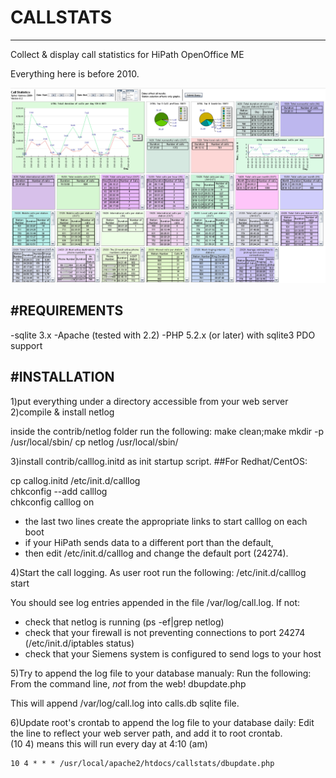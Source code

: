 # CALLSTATS
----------------------------------------------------------
Collect & display call statistics for HiPath OpenOffice ME

Everything here is before 2010.

![Screenshot](callstats-screenshot.png?raw=true "Screenshot")

#REQUIREMENTS
---------------------------------------------------------
-sqlite 3.x
-Apache (tested with 2.2)
-PHP 5.2.x (or later) with sqlite3 PDO support

#INSTALLATION
---------------------------------------------------------
1)put everything under a directory accessible from your web server
2)compile & install netlog 

inside the  contrib/netlog folder run the following:
make clean;make
mkdir -p /usr/local/sbin/
cp netlog /usr/local/sbin/

3)install contrib/calllog.initd as init startup script. 
##For Redhat/CentOS:

cp  callog.initd /etc/init.d/calllog  
chkconfig --add calllog   
chkconfig calllog on

* the last two lines create the appropriate links to start calllog on each boot
* if your HiPath sends data to a different port than the default, 
* then edit /etc/init.d/calllog and change the default port (24274).

4)Start the call logging. As user root run the following:
/etc/init.d/calllog start

You should see log entries appended in the file /var/log/call.log. If not:

* check that netlog is running (ps -ef|grep netlog)
* check that your firewall is not preventing connections to port 24274 (/etc/init.d/iptables status)
* check that your Siemens system is configured to send logs to your host

5)Try to append the log file to your database manualy:
Run the following: From the command line, *not* from the web!
dbupdate.php 

This will append /var/log/call.log into calls.db sqlite file.

6)Update root's crontab to append the log file to your database daily:
Edit the line to reflect your web server path, and add it to root crontab.  
(10 4) means this will run every day at 4:10 (am)

```
10 4 * * * /usr/local/apache2/htdocs/callstats/dbupdate.php
```


